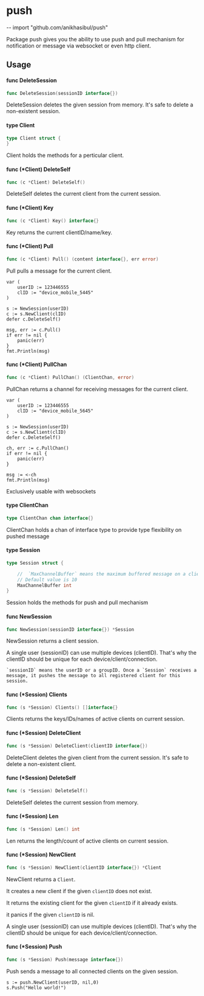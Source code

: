 # push
--
    import "github.com/anikhasibul/push"

Package push gives you the ability to use push and pull mechanism for
notification or message via websocket or even http client.

## Usage

#### func  DeleteSession

```go
func DeleteSession(sessionID interface{})
```
DeleteSession deletes the given session from memory. It's safe to delete a
non-existent session.

#### type Client

```go
type Client struct {
}
```

Client holds the methods for a perticular client.

#### func (*Client) DeleteSelf

```go
func (c *Client) DeleteSelf()
```
DeleteSelf deletes the current client from the current session.

#### func (*Client) Key

```go
func (c *Client) Key() interface{}
```
Key returns the current clientID/name/key.

#### func (*Client) Pull

```go
func (c *Client) Pull() (content interface{}, err error)
```
Pull pulls a message for the current client.

    var (
    	userID := 123446555
    	clID := "device_mobile_5445"
    )

    s := NewSession(userID)
    c := s.NewClient(clID)
    defer c.DeleteSelf()

    msg, err := c.Pull()
    if err != nil {
    	panic(err)
    }
    fmt.Println(msg)

#### func (*Client) PullChan

```go
func (c *Client) PullChan() (ClientChan, error)
```
PullChan returns a channel for receiving messages for the current client.

    var (
    	userID := 123446555
    	clID := "device_mobile_5645"
    )

    s := NewSession(userID)
    c := s.NewClient(clID)
    defer c.DeleteSelf()

    ch, err := c.PullChan()
    if err != nil {
    	panic(err)
    }

    msg := <-ch
    fmt.Println(msg)

Exclusively usable with websockets

#### type ClientChan

```go
type ClientChan chan interface{}
```

ClientChan holds a chan of interface type to provide type flexibility on pushed
message

#### type Session

```go
type Session struct {

	//	`MaxChannelBuffer` means the maximum buffered message on a client channel. `make(chan interface{},MaxChannelBuffer)`.
	// Default value is 10
	MaxChannelBuffer int
}
```

Session holds the methods for push and pull mechanism

#### func  NewSession

```go
func NewSession(sessionID interface{}) *Session
```
NewSession returns a client session.

A single user (sessionID) can use multiple devices (clientID). That's why the
clientID should be unique for each device/client/connection.

    `sessionID` means the userID or a groupID. Once a `Session` receives a message, it pushes the message to all registered client for this session.

#### func (*Session) Clients

```go
func (s *Session) Clients() []interface{}
```
Clients returns the keys/IDs/names of active clients on current session.

#### func (*Session) DeleteClient

```go
func (s *Session) DeleteClient(clientID interface{})
```
DeleteClient deletes the given client from the current session. It's safe to
delete a non-existent client.

#### func (*Session) DeleteSelf

```go
func (s *Session) DeleteSelf()
```
DeleteSelf deletes the current session from memory.

#### func (*Session) Len

```go
func (s *Session) Len() int
```
Len returns the length/count of active clients on current session.

#### func (*Session) NewClient

```go
func (s *Session) NewClient(clientID interface{}) *Client
```
NewClient returns a `Client`.

It creates a new client if the given `clientID` does not exist.

It returns the existing client for the given `clientID` if it already exists.

it panics if the given `clientID` is nil.

A single user (sessionID) can use multiple devices (clientID). That's why the
clientID should be unique for each device/client/connection.

#### func (*Session) Push

```go
func (s *Session) Push(message interface{})
```
Push sends a message to all connected clients on the given session.

    s := push.NewClient(userID, nil,0)
    s.Push("Hello world!")

